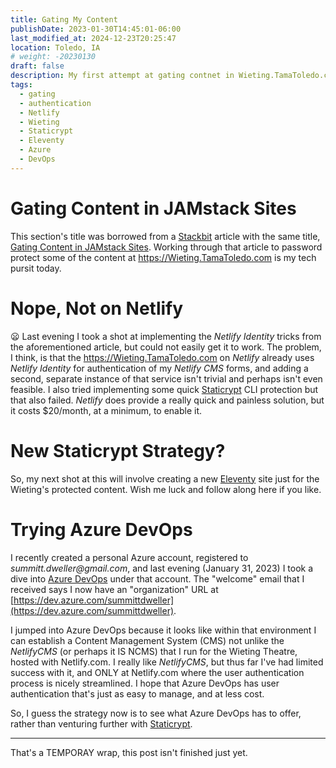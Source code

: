 ```yaml
---
title: Gating My Content
publishDate: 2023-01-30T14:45:01-06:00
last_modified_at: 2024-12-23T20:25:47
location: Toledo, IA
# weight: -20230130
draft: false
description: My first attempt at gating contnet in Wieting.TamaToledo.com
tags:
  - gating
  - authentication
  - Netlify
  - Wieting
  - Staticrypt
  - Eleventy
  - Azure
  - DevOps
---
```


# Gating Content in JAMstack Sites

This section's title was borrowed from a [Stackbit](https://www.stackbit.com/) article with the same title, [Gating Content in JAMstack Sites](https://www.stackbit.com/blog/gating-content-jamstack).  Working through that article to password protect some of the content at https://Wieting.TamaToledo.com is my tech pursit today.    

# Nope, Not on Netlify 

:frowning:
Last evening I took a shot at implementing the _Netlify Identity_ tricks from the aforementioned article, but could not easily get it to work.  The problem, I think, is that the https://Wieting.TamaToledo.com on _Netlify_ already uses _Netlify Identity_ for authentication of my _Netlify CMS_ forms, and adding a second, separate instance of that service isn't trivial and perhaps isn't even feasible.  I also tried implementing some quick [Staticrypt](https://www.npmjs.com/package/staticrypt) CLI protection but that also failed.  _Netlify_ does provide a really quick and painless solution, but it costs $20/month, at a minimum, to enable it.  

# New Staticrypt Strategy?

So, my next shot at this will involve creating a new [Eleventy](https://www.11ty.dev/) site just for the Wieting's protected content.  Wish me luck and follow along here if you like.  

# Trying Azure DevOps

I recently created a personal Azure account, registered to _summitt.dweller@gmail.com_, and last evening (January 31, 2023) I took a dive into [Azure DevOps]() under that account.  The "welcome" email that I received says I now have an "organization" URL at [https://dev.azure.com/summittdweller](https://dev.azure.com/summittdweller).  

I jumped into Azure DevOps because it looks like within that environment I can establish a Content Management System (CMS) not unlike the _NetlifyCMS_ (or perhaps it IS NCMS) that I run for the Wieting Theatre, hosted with Netlify.com.  I really like _NetlifyCMS_, but thus far I've had limited success with it, and ONLY at Netlify.com where the user authentication process is nicely streamlined.  I hope that Azure DevOps has user authentication that's just as easy to manage, and at less cost.  

So, I guess the strategy now is to see what Azure DevOps has to offer, rather than venturing further with [Staticrypt](https://www.npmjs.com/package/staticrypt).  

---

That's a TEMPORAY wrap, this post isn't finished just yet.    